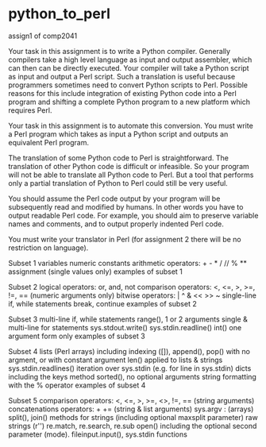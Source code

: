# python_to_perl
assign1 of comp2041

Your task in this assignment is to write a Python compiler. Generally compilers take a high level language as input and output assembler, which can then can be directly executed. Your compiler will take a Python script as input and output a Perl script. Such a translation is useful because programmers sometimes need to convert Python scripts to Perl.
Possible reasons for this include integration of existing Python code into a Perl program and shifting a complete Python program to a new platform which requires Perl.

Your task in this assignment is to automate this conversion. You must write a Perl program which takes as input a Python script and outputs an equivalent Perl program.

The translation of some Python code to Perl is straightforward. The translation of other Python code is difficult or infeasible. So your program will not be able to translate all Python code to Perl. But a tool that performs only a partial translation of Python to Perl could still be very useful.

You should assume the Perl code output by your program will be subsequently read and modified by humans. In other words you have to output readable Perl code. For example, you should aim to preserve variable names and comments, and to output properly indented Perl code.

You must write your translator in Perl (for assignment 2 there will be no restriction on language).


Subset 1
variables
numeric constants
arithmetic operators: + - * / // % **
assignment (single values only)
examples of subset 1

Subset 2
logical operators: or, and, not
comparison operators: <, <=, >, >=, !=, == (numeric arguments only)
bitwise operators: | ^ & << >> ~
single-line if, while statements
break, continue
examples of subset 2

Subset 3
multi-line if, while statements
range(), 1 or 2 arguments
single & multi-line for statements
sys.stdout.write()
sys.stdin.readline()
int() one argument form only
examples of subset 3

Subset 4
lists (Perl arrays) including indexing ([]), append(), pop() with no argment, or with constant argument
len() applied to lists & strings
sys.stdin.readlines()
iteration over sys.stdin (e.g. for line in sys.stdin)
dicts including the keys method
sorted(), no optional arguments
string formatting with the % operator
examples of subset 4

Subset 5
comparison operators: <, <=, >, >=, <>, !=, == (string arguments)
concatenations operators: + += (string & list arguments)
sys.argv
: (arrays)
split(), join() methods for strings (including optional maxsplit parameter)
raw strings (r'')
re.match, re.search, re.sub
open() including the optional second parameter (mode).
fileinput.input(), sys.stdin
functions
